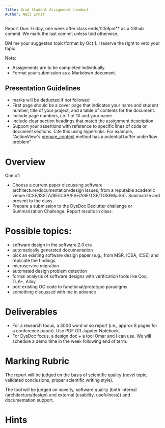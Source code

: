 ```yaml
---
Title: Grad Student Assignment handout
Author: Neil Ernst
---
```

Report Due: Friday, one week after class ends,11:59pm** as a Github commit. We mark the last commit unless told otherwise.

DM me your suggested topic/format by Oct 1. I reserve the right to veto your topic. 

Note:

* Assignments are to be completed individually.
* Format your submission as a Markdown document. 

## Presentation Guidelines

* marks will be deducted if not followed
* First page should be a cover page that indicates your name and student number, title of your project, and a table of contents for the document.
* Include page numbers, i.e. 1 of 10 and your name 
* Include clear section headings that match the assignment description
* Support your assertions with reference to specific lines of code or document sections. Cite this using hyperlinks. For example, "ActionView's [prepare_context](https://github.com/rails/rails/blob/7ca3ab415d409ba39b07ff5a96da06d68098069b/actionview/lib/action_view/context.rb#L22) method has a potential buffer underflow problem"

# Overview
One of:
- Choose a current paper discussing software architecture/documentation/design issues, from a reputable academic venue (ICSE/ISSTA/RE/ICSA/FSE/ASE/TSE/TOSEM/JSS). Summarize and present to the class. 
- Prepare a submission to the DysDoc Declutter challenge or Summarization Challenge. Report results in class. 


# Possible topics:

- software design in the software 2.0 era
- automatically generated documentation
- pick an existing software design paper (e.g., from MSR, ICSA, ICSE) and replicate the findings. 
- microservice migration
- automated design problem detection
- formal analysis of software designs with verification tools like Coq, TLA+, Alloy
- port existing OO code to functional/prototype paradigms
- something discussed with me in advance

# Deliverables
* For a research focus, a 3000 word or so report (i.e., approx 8 pages for a conference paper). Use PDF OR Jupyter Notebook.
* For DysDoc focus, a design doc + a tool Omar and I can use. We will schedule a demo time in the week following end of term. 

# Marking Rubric
The report will be judged on the basis of scientific quality (novel topic, validated conclusions, proper scientific writing style).

The tool will be judged on novelty, software quality (both internal (architecture/design) and external (usability, usefulness)) and documentation support.

# Hints


